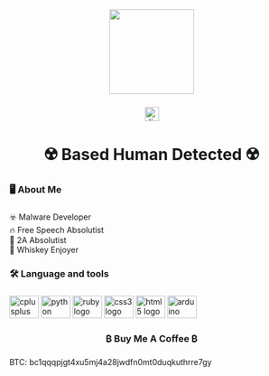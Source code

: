 <div align="center">
  <img height="150" src="https://media1.tenor.com/images/1fc0947e03ba2626327027a5f423fdc9/tenor.gif"  />
</div>

###

<div align="center">
  <a href="https://discord.gg/wUu7Yqa5zR" target="_blank">
    <img src="https://img.shields.io/static/v1?message=Discord&logo=discord&label=&color=7289DA&logoColor=white&labelColor=&style=for-the-badge" height="25" alt="discord logo"  />
  </a>
</div>

###

<h1 align="center">☢️ Based Human Detected ☢️</h1>

###

<h3 align="left">🖥️  About Me</h3>

###

<p align="left">☣️ Malware Developer<br>🔥 Free Speech Absolutist<br>🔫 2A Absolutist<br>🥃 Whiskey Enjoyer</p>

###

<h3 align="left">🛠 Language and tools</h3>

###

<div align="left">
  <img src="https://cdn.jsdelivr.net/gh/devicons/devicon/icons/cplusplus/cplusplus-original.svg" height="40" width="52" alt="cplusplus logo"  />
  <img src="https://cdn.jsdelivr.net/gh/devicons/devicon/icons/python/python-original.svg" height="40" width="52" alt="python logo"  />
  <img src="https://cdn.jsdelivr.net/gh/devicons/devicon/icons/ruby/ruby-original.svg" height="40" width="52" alt="ruby logo"  />
  <img src="https://cdn.jsdelivr.net/gh/devicons/devicon/icons/css3/css3-original.svg" height="40" width="52" alt="css3 logo"  />
  <img src="https://cdn.jsdelivr.net/gh/devicons/devicon/icons/html5/html5-original.svg" height="40" width="52" alt="html5 logo"  />
  <img src="https://cdn.jsdelivr.net/gh/devicons/devicon/icons/arduino/arduino-original.svg" height="40" width="52" alt="arduino logo"  />
</div>

###

<h3 align="center">₿ Buy Me A Coffee ₿</h3>

###

<p align="left">BTC: bc1qqqpjgt4xu5mj4a28jwdfn0mt0duqkuthrre7gy</p>

###

